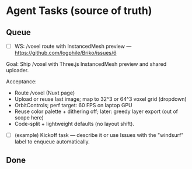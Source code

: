 # Agent Tasks (source of truth)

## Queue
- [ ] WS: /voxel route with InstancedMesh preview — https://github.com/logphile/Briko/issues/6

Goal: Ship /voxel with Three.js InstancedMesh preview and shared uploader.

Acceptance:
- Route /voxel (Nuxt page)
- Upload or reuse last image; map to 32^3 or 64^3 voxel grid (dropdown)
- OrbitControls; perf target: 60 FPS on laptop GPU
- Reuse color palette + dithering off; later: greedy layer export (out of scope here)
- Code-split + lightweight defaults (no layout shift).
- [ ] (example) Kickoff task — describe it or use Issues with the "windsurf" label to enqueue automatically.

## Done
